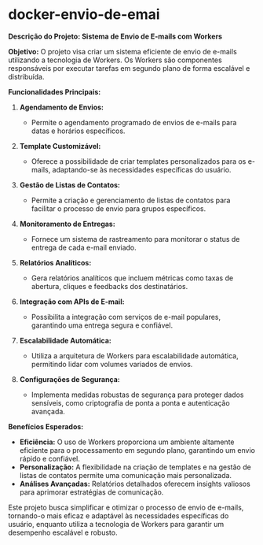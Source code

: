 # docker-envio-de-emai
**Descrição do Projeto: Sistema de Envio de E-mails com Workers**

**Objetivo:**
O projeto visa criar um sistema eficiente de envio de e-mails utilizando a tecnologia de Workers. Os Workers são componentes responsáveis por executar tarefas em segundo plano de forma escalável e distribuída.

**Funcionalidades Principais:**

1. **Agendamento de Envios:**
   - Permite o agendamento programado de envios de e-mails para datas e horários específicos.

2. **Template Customizável:**
   - Oferece a possibilidade de criar templates personalizados para os e-mails, adaptando-se às necessidades específicas do usuário.

3. **Gestão de Listas de Contatos:**
   - Permite a criação e gerenciamento de listas de contatos para facilitar o processo de envio para grupos específicos.

4. **Monitoramento de Entregas:**
   - Fornece um sistema de rastreamento para monitorar o status de entrega de cada e-mail enviado.

5. **Relatórios Analíticos:**
   - Gera relatórios analíticos que incluem métricas como taxas de abertura, cliques e feedbacks dos destinatários.

6. **Integração com APIs de E-mail:**
   - Possibilita a integração com serviços de e-mail populares, garantindo uma entrega segura e confiável.

7. **Escalabilidade Automática:**
   - Utiliza a arquitetura de Workers para escalabilidade automática, permitindo lidar com volumes variados de envios.

8. **Configurações de Segurança:**
   - Implementa medidas robustas de segurança para proteger dados sensíveis, como criptografia de ponta a ponta e autenticação avançada.

**Benefícios Esperados:**
- **Eficiência:** O uso de Workers proporciona um ambiente altamente eficiente para o processamento em segundo plano, garantindo um envio rápido e confiável.
- **Personalização:** A flexibilidade na criação de templates e na gestão de listas de contatos permite uma comunicação mais personalizada.
- **Análises Avançadas:** Relatórios detalhados oferecem insights valiosos para aprimorar estratégias de comunicação.

Este projeto busca simplificar e otimizar o processo de envio de e-mails, tornando-o mais eficaz e adaptável às necessidades específicas do usuário, enquanto utiliza a tecnologia de Workers para garantir um desempenho escalável e robusto.
